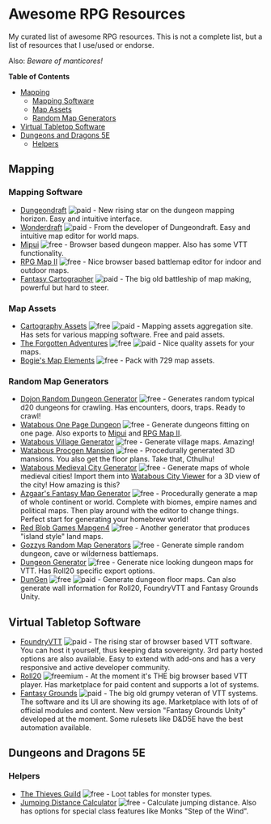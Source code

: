 # Awesome RPG Resources

My curated list of awesome RPG resources. This is not a complete list, but a list of resources that I use/used or endorse.

Also: *Beware of manticores!*

**Table of Contents**
- [Mapping](#mapping)
    - [Mapping Software](#mapping-software)
    - [Map Assets](#map-assets)
    - [Random Map Generators](#random-map-generators)
- [Virtual Tabletop Software](#virtual-tabletop-software)
- [Dungeons and Dragons 5E](#dungeons-and-dragons-5e)
    - [Helpers](#helpers)


## Mapping

### Mapping Software
* [Dungeondraft](https://dungeondraft.net/) ![paid] - New rising star on the dungeon mapping horizon. Easy and intuitive interface.
* [Wonderdraft](https://wonderdraft.net/) ![paid] - From the developer of Dungeondraft. Easy and intuitive map editor for world maps.
* [Mipui](https://www.mipui.net/app/) ![free] - Browser based dungeon mapper. Also has some VTT functionality.
* [RPG Map II](https://deepnight.net/tools/rpg-map/) ![free] - Nice browser based battlemap editor for indoor and outdoor maps.
* [Fantasy Cartographer](https://www.profantasy.com/products/cc3.asp) ![paid] - The big old battleship of map making, powerful but hard to steer.

### Map Assets
* [Cartography Assets](https://www.cartographyassets.com/) ![free] ![paid] - Mapping assets aggregation site. Has sets for various mapping software. Free and paid assets.
* [The Forgotten Adventures](https://www.forgotten-adventures.net/) ![free] ![paid] - Nice quality assets for your maps.
* [Bogie's Map Elements](https://dungeonchannel.com/portfolio/bogies-map-elements/) ![free] - Pack with 729 map assets.

### Random Map Generators
* [Dojon Random Dungeon Generator](https://donjon.bin.sh/d20/dungeon/) ![free] - Generates random typical d20 dungeons for crawling. Has encounters, doors, traps. Ready to crawl!
* [Watabous One Page Dungeon](https://watabou.itch.io/one-page-dungeon) ![free] - Generate dungeons fitting on one page. Also exports to [Mipui](https://www.mipui.net/app/) and [RPG Map II](https://deepnight.net/tools/rpg-map/).
* [Watabous Village Generator](https://watabou.itch.io/village-generator) ![free] - Generate village maps. Amazing!
* [Watabous Procgen Mansion](https://watabou.itch.io/procgen-mansion) ![free] - Procedurally generated 3D mansions. You also get the floor plans. Take that, Cthulhu!
* [Watabous Medieval City Generator](https://watabou.itch.io/medieval-fantasy-city-generator) ![free] -  Generate maps of whole medieval cities! Import them into [Watabous City Viewer](https://watabou.itch.io/city-viewer) for a 3D view of the city! How amazing is this?
* [Azgaar's Fantasy Map Generator](https://azgaar.github.io/Fantasy-Map-Generator/) ![free] - Procedurally generate a map of whole continent or world. Complete with biomes, empire names and political maps. Then play around with the editor to change things. Perfect start for generating your homebrew world!
* [Red Blob Games Mapgen4](https://www.redblobgames.com/maps/mapgen4/) ![free] - Another generator that produces "island style" land maps. 
* [Gozzys Random Map Generators](http://gozzys.com/) ![free] - Generate simple random dungeon, cave or wilderness battlemaps.
* [Dungeon Generator](http://dungeon-generator.fantasy-calendar.com/) ![free] - Generate nice looking dungeon maps for VTT. Has Roll20 specific export options.
* [DunGen](https://dungen.app/dungen/) ![free] ![paid] - Generate dungeon floor maps. Can also generate wall information for Roll20, FoundryVTT and Fantasy Grounds Unity.

## Virtual Tabletop Software
* [FoundryVTT](https://foundryvtt.com/) ![paid] - The rising star of browser based VTT software. You can host it yourself, thus keeping data sovereignty. 3rd party hosted options are also available. Easy to extend with add-ons and has a very responsive and active developer community.
* [Roll20](https://roll20.net) ![freemium] - At the moment it's THE big browser based VTT player. Has marketplace for paid content and supports a lot of systems.
* [Fantasy Grounds](https://www.fantasygrounds.com/home/home.php) ![paid] - The big old grumpy veteran of VTT systems. The software and its UI are showing its age. Marketplace with lots of of official modules and content. New version "Fantasy Grounds Unity" developed at the moment. Some rulesets like D&D5E have the best automation available.

## Dungeons and Dragons 5E

### Helpers
* [The Thieves Guild](https://www.thievesguild.cc/harvest) ![free] - Loot tables for monster types.
* [Jumping Distance Calculator](https://fexlabs.com/5ejump/) ![free] - Calculate jumping distance. Also has options for special class features like Monks "Step of the Wind".



[free]: https://img.shields.io/badge/-free-green?style=plastic
[paid]: https://img.shields.io/badge/-paid-6C6EA0?style=plastic
[freemium]: https://img.shields.io/badge/free-mium-6C6EA0?style=plastic&labelColor=green
